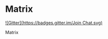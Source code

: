 Matrix
======
[![Gitter](https://badges.gitter.im/Join Chat.svg)](https://gitter.im/HalidCisse/Matrix?utm_source=badge&utm_medium=badge&utm_campaign=pr-badge&utm_content=badge)

Matrix
